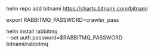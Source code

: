 helm repo add bitnami https://charts.bitnami.com/bitnami

export RABBITMQ_PASSWORD=crawler_pass

helm install rabbitmq \
  --set auth.password=$RABBITMQ_PASSWORD \
    bitnami/rabbitmq